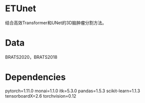 # ETUnet
结合高效Transformer和UNet的3D脑肿瘤分割方法。

# Data
BRATS2020，BRATS2018

# Dependencies
pytorch=1.11.0
monai=1.1.0
itk=5.3.0
pandas=1.5.3
scikit-learn=1.1.3
tensorboardX=2.6
torchvision=0.12
